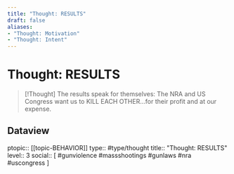 ```yaml
---
title: "Thought: RESULTS"
draft: false
aliases:
- "Thought: Motivation"
- "Thought: Intent"
---
```

# Thought: RESULTS
> [!Thought]
> The results speak for themselves: The NRA and US Congress want us to KILL EACH OTHER…for their profit and at our expense.

## Dataview
ptopic:: [[topic-BEHAVIOR]]
type:: #type/thought
title:: "Thought: RESULTS"
level:: 3
social:: [ #gunviolence #massshootings #gunlaws #nra #uscongress ]